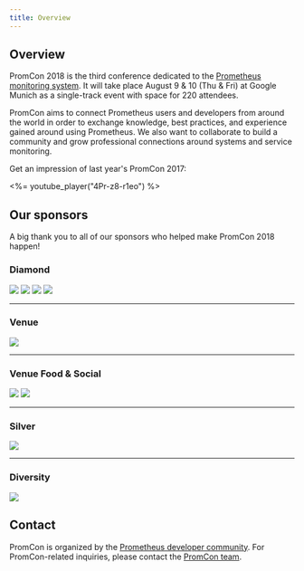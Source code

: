 ```yaml
---
title: Overview
---
```


## Overview

PromCon 2018 is the third conference dedicated to the
[Prometheus monitoring system](https://prometheus.io/). It will take place
August 9 & 10 (Thu & Fri)
at Google Munich as a single-track event with space for 220 attendees.

PromCon aims to connect Prometheus users and developers from around the world in
order to exchange knowledge, best practices, and experience gained around using
Prometheus. We also want to collaborate to build a community and grow
professional connections around systems and service monitoring.

Get an impression of last year's PromCon 2017:

<%= youtube_player("4Pr-z8-r1eo") %>

## Our sponsors

A big thank you to all of our sponsors who helped make PromCon 2018 happen!

<h3>Diamond</h3>
<div class="sponsor-logos">
  <a href="https://www.robustperception.io/"><img src="/assets/robust_perception_logo.png" class="logo"/></a>
  <a href="https://www.influxdata.com/"><img src="/assets/influxdata_logo.svg" class="logo"/></a>
  <a href="https://freshtracks.io/"><img src="/assets/freshtracks_logo.svg" class="logo narrow"/></a>
  <a href="https://cncf.io/"><img src="/assets/cncf_logo.png" class="logo"/></a>
</div>

<hr>

<h3>Venue</h3>
<div class="sponsor-logos">
  <a href="https://google.com/"><img src="/assets/google_cloud_platform_logo.png" class="logo"/></a>
</div>

<hr>

<h3>Venue Food & Social</h3>
<div class="sponsor-logos">
  <a href="https://about.gitlab.com/?utm_medium=display&utm_source=event&utm_campaign=promcon"><img src="/assets/gitlab_stacked_logo.svg" class="logo narrower"/></a>
  <a href="https://grafana.com/"><img src="/assets/grafana_labs_logo_light.svg" class="logo"/></a>
</div>

<hr>

<h3>Silver</h3>
<div class="sponsor-logos">
  <a href="https://origoss.com/"><img src="/assets/origoss_solutions_logo.svg" class="logo"/></a>
</div>

<hr>

<h3>Diversity</h3>
<div class="sponsor-logos">
  <a href="https://grafana.com/"><img src="/assets/grafana_labs_logo_light.svg" class="logo"/></a>
</div>


## Contact

PromCon is organized by the [Prometheus developer
community](https://prometheus.io/community/). For PromCon-related inquiries,
please contact the [PromCon team](mailto:promcon-organizers@googlegroups.com).

